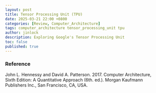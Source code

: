 ```yaml
---
layout: post
title: Tensor Processing Unit (TPU)
date: 2025-03-21 22:00 +0800
categories: [Review, Computer_Architecture]
tags: computer_architecture tensor_processing_unit tpu
author: jinlock
description: Exploring Google's Tensor Processing Unit
toc: false
published: true
---
```



### **Reference**
John L. Hennessy and David A. Patterson. 2017. Computer Architecture, Sixth Edition: A Quantitative Approach (6th. ed.). Morgan Kaufmann Publishers Inc., San Francisco, CA, USA.